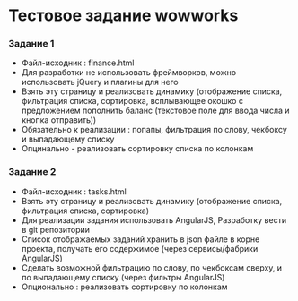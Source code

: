 # Тестовое задание wowworks #

### Задание 1 ###

* Файл-исходник : finance.html
* Для разработки не использовать фреймворков, можно использовать jQuery и плагины для него
* Взять эту страницу и реализовать динамику (отображение списка, фильтрация списка, сортировка, всплывающее окошко с предложением пополнить баланс (текстовое поле для ввода числа и кнопка отправить))
* Обязательно к реализации : попапы, фильтрация по слову, чекбоксу и выпадающему списку
* Опцинально - реализовать сортировку списка по колонкам

### Задание 2 ###

* Файл-исходник : tasks.html
* Взять эту страницу и реализовать динамику (отображение списка, фильтрация списка, сортировка)
* Для реализации задания использовать AngularJS, Разработку вести в git репозитории
* Список отображаемых заданий хранить в json файле в корне проекта, получать его содержимое (через сервисы/фабрики AngularJS) 
* Сделать возможной фильтрацию по слову, по чекбоксам сверху, и по выпадающему списку (через фильтры AngularJS)
* Опционально : реализовать сортировку по колонкам
